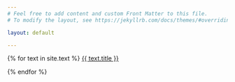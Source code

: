 ```yaml
---
# Feel free to add content and custom Front Matter to this file.
# To modify the layout, see https://jekyllrb.com/docs/themes/#overriding-theme-defaults

layout: default

---
```


{% for text in site.text %}
  <a href="{{ text.url | relative_url }}">
  {{ text.title }} </a><br>

{% endfor %}
